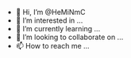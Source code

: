 - 👋 Hi, I’m @HeMiNmC
- 👀 I’m interested in ...
- 🌱 I’m currently learning ...
- 💞️ I’m looking to collaborate on ...
- 📫 How to reach me ...

<!---
HeMiNmC/HeMiNmC is a ✨ special ✨ repository because its `README.md` (this file) appears on your GitHub profile.
You can click the Preview link to take a look at your changes.
--->
